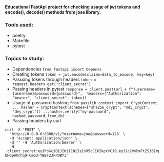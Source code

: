 #### Educational FastApi project for checking usage of jwt tokens and encode(), decode() methods from jose library.

### Tools used:
- poetry
- Makefile
- pytest

### Topics to study:
- Dependencies `from fastapi import Depends`
- Creating tokens `token = jwt.encode(claims=data_to_encode, key=key)`
- Passsing tokens through headers `token = request.headers.get("client_secret")`
- Passing headers in pytest ```response = client.post(url + f"?username={username}&password={password}", 
        headers={"Authorization": "bearer", "client_secret": token})```
- Usage of password hashing ```from passlib.context import CryptContext ...
hasher = CryptContext(schemes=["sha256_crypt", "md5_crypt", "des_crypt"])
...hasher.verify("my-password", hashed_password_from_db)```
- Passing headers by curl 
```
curl -X 'POST' \
  'http://0.0.0.0:8000/v1/?username=joe&password=123' \
  -H 'accept: application/json' \
  -d '' -H 'Authorization:bearer' \
  -H 'client_secret:eyJhbGciOiJIUzI1NiIsInR5cCI6IkpXVCJ9.eyJ1c2VybmFtZSI6ImpvZSIsImV4cGlyZSI6IjIwMjItMTEtMTJUMTI6MjM6MzQuMjEyNDg3In0.plFNglaHGnmfOC-bH6pAUhhq9-Cmb3-YBBF2JkPDBYI'
```